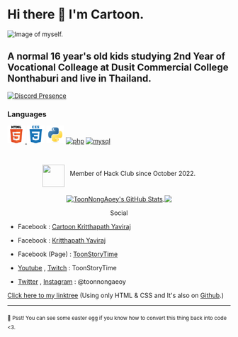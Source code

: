 # Hi there 👋 I'm Cartoon.

![Image of myself.](https://github.com/toonnongaeoy/toonnongaeoy/raw/main/pictures/github-banner.png)

## A normal 16 year's old kids studying 2nd Year of Vocational Colleage at Dusit Commercial College Nonthaburi and live in Thailand.

[![Discord Presence](https://lanyard.cnrad.dev/api/409324079326167043)](https://discord.com/users/409324079326167043)

### Languages 
<a href="https://www.w3.org/html/" target="_blank" rel="noreferrer"> <img src="https://raw.githubusercontent.com/devicons/devicon/master/icons/html5/html5-original-wordmark.svg" alt="html5" width="40" height="40"/> </a>  <img src="https://raw.githubusercontent.com/devicons/devicon/master/icons/css3/css3-plain-wordmark.svg" alt="css3" width="40" height="40"/> </a> <a href="https://nodejs.org" target="_blank" rel="noreferrer">
<a href="https://www.python.org" target="_blank" rel="noreferrer"><img src="https://raw.githubusercontent.com/devicons/devicon/master/icons/python/python-original.svg" alt="python" width="40" height="40"/></a>
<a href="https://www.php.net" target="_blank" rel="noreferrer"><img src="https://www.php.net/images/logos/new-php-logo.svg" alt="php" width="40" height="40"/></a>
<a href="https://www.mysql.com/" target="_blank" rel="noreferrer"><img src="https://www.mysql.com/common/logos/logo-mysql-170x115.png" alt="mysql" width="40" height="27"/></a>
</p>
<br>
<p align="center">
<img src="https://assets.hackclub.com/icon-rounded.svg" align="middle" width="50" height="50">&nbsp;&nbsp; Member of Hack Club since October 2022.</img>
<br>
<br>
<a href="https://github.com/toonnongaeoy">
  <img align="center" src="https://github-stats.toonstorytime.me/api?username=toonnongaeoy&theme=github_dark" alt="ToonNongAoey's GitHub Stats" height="230"/>
</a><a href="https://github.com/toonnongaeoy">
  <img align="center" src="https://github-stats.toonstorytime.me/api/top-langs/?username=toonnongaeoy&theme=github_dark" height="230"/>
</a>
<br>

</p>
<p align="center"> 
Social
<p align="center"> 

- Facebook : <a href="https://fb.com/toonnongaeoy">Cartoon Kritthapath Yaviraj</a>

- Facebook : <a href="https://fb.com/kritthapath.yaviraj">Kritthapath Yaviraj</a>

- Facebook (Page) : <a href="https://fb.com/toonstorytime">ToonStoryTime</a>

- <a href="https://youtube.com/@toonstorytime">Youtube</a> , <a href="https://twitch.tv/toonstorytime">Twitch</a> : ToonStoryTime

- <a href="https://twitter.com/toonnongaeoy">Twitter</a> , <a href="https://instagram.com/toonnongaeoy">Instagram</a> : @toonnongaeoy

<a href="https://tree.toonstorytime.me">Click here to my linktree</a> (Using only HTML & CSS and It's also on <a href="https://github.com/toonnongaeoy/my-linktree">Github</a>.)
</p>

---
 
<sub>🤫 Psst! You can see some easter egg if you know how to convert this thing back into code <3.</sub>

<!---
Credit and Inspired by Nattawatt Hongthong (https://github.com/RealNattawattHongthong) and ChokunPlayZ (https://github.com/ChokunPlayZ).
-->
